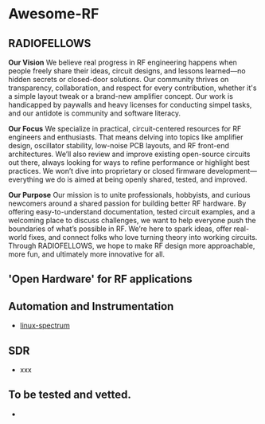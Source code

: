 # Awesome-RF

## RADIOFELLOWS

**Our Vision**
We believe real progress in RF engineering happens when people freely share their ideas, circuit designs, and lessons learned—no hidden secrets or closed-door solutions. Our community thrives on transparency, collaboration, and respect for every contribution, whether it's a simple layout tweak or a brand-new amplifier concept. Our work is handicapped by paywalls and heavy licenses for conducting simpel tasks, and our antidote is community and software literacy. 

**Our Focus**
We specialize in practical, circuit-centered resources for RF engineers and enthusiasts. That means delving into topics like amplifier design, oscillator stability, low-noise PCB layouts, and RF front-end architectures. We’ll also review and improve existing open-source circuits out there, always looking for ways to refine performance or highlight best practices. We won’t dive into proprietary or closed firmware development—everything we do is aimed at being openly shared, tested, and improved.

**Our Purpose**
Our mission is to unite professionals, hobbyists, and curious newcomers around a shared passion for building better RF hardware. By offering easy-to-understand documentation, tested circuit examples, and a welcoming place to discuss challenges, we want to help everyone push the boundaries of what’s possible in RF. We’re here to spark ideas, offer real-world fixes, and connect folks who love turning theory into working circuits. Through RADIOFELLOWS, we hope to make RF design more approachable, more fun, and ultimately more innovative for all.

## 'Open Hardware' for RF applications

## Automation and Instrumentation

 - [linux-spectrum](https://github.com/RADIOFELLOWS/linux-spectrum)

## SDR

- xxx







## To be tested and vetted.

- 
